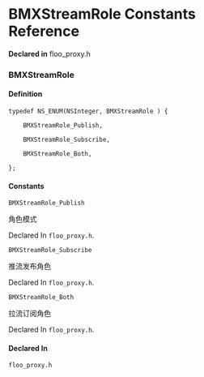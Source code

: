 # BMXStreamRole Constants Reference

  **Declared in** floo_proxy.h  

### BMXStreamRole

#### Definition
    typedef NS_ENUM(NSInteger, BMXStreamRole ) {   
        
        BMXStreamRole_Publish,
        
        BMXStreamRole_Subscribe,
        
        BMXStreamRole_Both,
        
    };

#### Constants

<a name="" title="BMXStreamRole_Publish"></a><code>BMXStreamRole_Publish</code>

角色模式

   Declared In `floo_proxy.h`.

<a name="" title="BMXStreamRole_Subscribe"></a><code>BMXStreamRole_Subscribe</code>

推流发布角色

   Declared In `floo_proxy.h`.

<a name="" title="BMXStreamRole_Both"></a><code>BMXStreamRole_Both</code>

拉流订阅角色

   Declared In `floo_proxy.h`.

#### Declared In
`floo_proxy.h`

